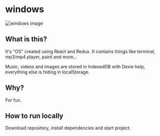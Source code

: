 # windows

![windows image](https://i.imgur.com/oUENmwc.jpg)

## What is this?

It's "OS" created using React and Redux. It contains things like terminal, mp3/mp4 player, paint and more...

Music, videos and images are stored in IndexedDB with Dexie help, everything else is hiding in localStorage.

## Why?

For fun.

## How to run locally

Download repository, install dependencies and start project.